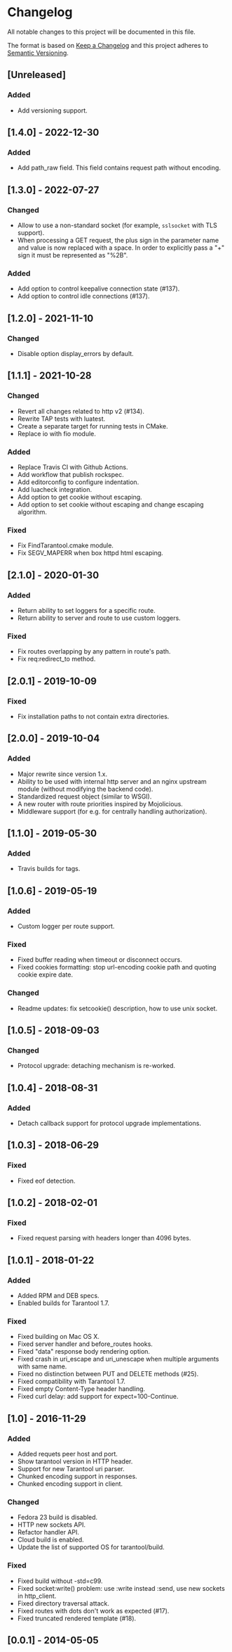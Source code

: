 # Changelog
All notable changes to this project will be documented in this file.

The format is based on [Keep a Changelog](http://keepachangelog.com/en/1.0.0/)
and this project adheres to [Semantic Versioning](http://semver.org/spec/v2.0.0.html).

## [Unreleased]

### Added

- Add versioning support.

## [1.4.0] - 2022-12-30

### Added

- Add path_raw field. This field contains request path without encoding.

## [1.3.0] - 2022-07-27

### Changed

- Allow to use a non-standard socket (for example, `sslsocket` with TLS
  support).
- When processing a GET request, the plus sign in the parameter name and
  value is now replaced with a space. In order to explicitly pass a "+"
  sign it must be represented as "%2B".

### Added

- Add option to control keepalive connection state (#137).
- Add option to control idle connections (#137).

## [1.2.0] - 2021-11-10

### Changed

- Disable option display_errors by default.

## [1.1.1] - 2021-10-28

### Changed

- Revert all changes related to http v2 (#134).
- Rewrite TAP tests with luatest.
- Create a separate target for running tests in CMake.
- Replace io with fio module.

### Added

- Replace Travis CI with Github Actions.
- Add workflow that publish rockspec.
- Add editorconfig to configure indentation.
- Add luacheck integration.
- Add option to get cookie without escaping.
- Add option to set cookie without escaping and change escaping algorithm.

### Fixed

- Fix FindTarantool.cmake module.
- Fix SEGV_MAPERR when box httpd html escaping.

## [2.1.0] - 2020-01-30

### Added

- Return ability to set loggers for a specific route.
- Return ability to server and route to use custom loggers.

### Fixed

- Fix routes overlapping by any pattern in route's path.
- Fix req:redirect_to method.

## [2.0.1] - 2019-10-09

### Fixed

- Fix installation paths to not contain extra directories.

## [2.0.0] - 2019-10-04

### Added

- Major rewrite since version 1.x.
- Ability to be used with internal http server and an nginx upstream module
  (without modifying the backend code).
- Standardized request object (similar to WSGI).
- A new router with route priorities inspired by Mojolicious.
- Middleware support (for e.g. for centrally handling authorization).

## [1.1.0] - 2019-05-30
### Added
- Travis builds for tags.

## [1.0.6] - 2019-05-19
### Added
- Custom logger per route support.

### Fixed
- Fixed buffer reading when timeout or disconnect occurs.
- Fixed cookies formatting: stop url-encoding cookie path and quoting cookie expire date.

### Changed
- Readme updates: fix setcookie() description, how to use unix socket.

## [1.0.5] - 2018-09-03
### Changed
- Protocol upgrade: detaching mechanism is re-worked.

## [1.0.4] - 2018-08-31
### Added
- Detach callback support for protocol upgrade implementations.

## [1.0.3] - 2018-06-29
### Fixed
- Fixed eof detection.

## [1.0.2] - 2018-02-01
### Fixed
- Fixed request parsing with headers longer than 4096 bytes.

## [1.0.1] - 2018-01-22
### Added
- Added RPM and DEB specs.
- Enabled builds for Tarantool 1.7.

### Fixed
- Fixed building on Mac OS X.
- Fixed server handler and before_routes hooks.
- Fixed "data" response body rendering option.
- Fixed crash in uri_escape and uri_unescape when multiple arguments with same name.
- Fixed no distinction between PUT and DELETE methods (#25).
- Fixed compatibility with Tarantool 1.7.
- Fixed empty Content-Type header handling.
- Fixed curl delay: add support for expect=100-Continue.

## [1.0] - 2016-11-29
### Added
- Added requets peer host and port.
- Show tarantool version in HTTP header.
- Support for new Tarantool uri parser.
- Chunked encoding support in responses.
- Chunked encoding support in client.

### Changed
- Fedora 23 build is disabled.
- HTTP new sockets API.
- Refactor handler API.
- Cloud build is enabled.
- Update the list of supported OS for tarantool/build.

### Fixed
- Fixed build without -std=c99.
- Fixed socket:write() problem: use :write instead :send, use new sockets in http_client.
- Fixed directory traversal attack.
- Fixed routes with dots don't work as expected (#17).
- Fixed truncated rendered template (#18).

## [0.0.1] - 2014-05-05
